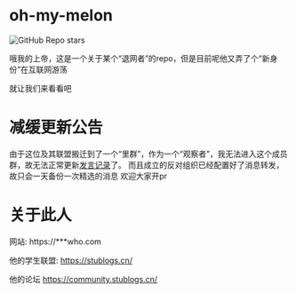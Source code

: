 # oh-my-melon
![GitHub Repo stars](https://img.shields.io/github/stars/GrassBlock1/p0xcheese?style=for-the-badge)

哦我的上帝，这是一个关于某个“退网者”的repo，但是目前呢他又弄了个“新身份”在互联网游荡

就让我们来看看吧

# 减缓更新公告
由于这位及其联盟搬迁到了一个“里群”，作为一个“观察者”，我无法进入这个成员群，故无法正常更新[发言记录](/发盐记录)了。
而且成立的反对组织已经配置好了消息转发，故只会一天备份一次精选的消息
欢迎大家开pr
# 关于此人
网站: https://***who.com

他的学生联盟: https://stublogs.cn/

他的论坛 https://community.stublogs.cn/
